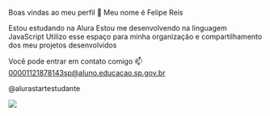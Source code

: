 Boas vindas ao meu perfil 🎱
Meu nome é Felipe Reis

Estou estudando na Alura
Estou me desenvolvendo na linguagem JavaScript
Utilizo esse espaço para minha organização e compartilhamento dos meu projetos desenvolvidos

Você pode entrar em contato comigo 📫
00001121878143sp@aluno.educacao.sp.gov.br

@alurastartestudante

![](https://media2.giphy.com/media/v1.Y2lkPTc5MGI3NjExcnlwMnY0b2wxbWh1cWlmaXR0MmMzZjQ5OWZyMHFydjRrc2N3anM3ZCZlcD12MV9pbnRlcm5hbF9naWZfYnlfaWQmY3Q9Zw/tHIRLHtNwxpjIFqPdV/giphy.webp)
